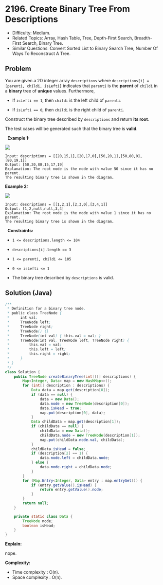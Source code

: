 # 2196. Create Binary Tree From Descriptions

- Difficulty: Medium.
- Related Topics: Array, Hash Table, Tree, Depth-First Search, Breadth-First Search, Binary Tree.
- Similar Questions: Convert Sorted List to Binary Search Tree, Number Of Ways To Reconstruct A Tree.

## Problem

You are given a 2D integer array ```descriptions``` where ```descriptions[i] = [parenti, childi, isLefti]``` indicates that ```parenti``` is the **parent** of ```childi``` in a **binary** tree of **unique** values. Furthermore,


	
- If ```isLefti == 1```, then ```childi``` is the left child of ```parenti```.
	
- If ```isLefti == 0```, then ```childi``` is the right child of ```parenti```.


Construct the binary tree described by ```descriptions``` and return **its **root****.

The test cases will be generated such that the binary tree is **valid**.

 
**Example 1:**

![](https://assets.leetcode.com/uploads/2022/02/09/example1drawio.png)

```
Input: descriptions = [[20,15,1],[20,17,0],[50,20,1],[50,80,0],[80,19,1]]
Output: [50,20,80,15,17,19]
Explanation: The root node is the node with value 50 since it has no parent.
The resulting binary tree is shown in the diagram.
```

**Example 2:**

![](https://assets.leetcode.com/uploads/2022/02/09/example2drawio.png)

```
Input: descriptions = [[1,2,1],[2,3,0],[3,4,1]]
Output: [1,2,null,null,3,4]
Explanation: The root node is the node with value 1 since it has no parent.
The resulting binary tree is shown in the diagram.
```

 
**Constraints:**


	
- ```1 <= descriptions.length <= 104```
	
- ```descriptions[i].length == 3```
	
- ```1 <= parenti, childi <= 105```
	
- ```0 <= isLefti <= 1```
	
- The binary tree described by ```descriptions``` is valid.



## Solution (Java)

```java
/**
 * Definition for a binary tree node.
 * public class TreeNode {
 *     int val;
 *     TreeNode left;
 *     TreeNode right;
 *     TreeNode() {}
 *     TreeNode(int val) { this.val = val; }
 *     TreeNode(int val, TreeNode left, TreeNode right) {
 *         this.val = val;
 *         this.left = left;
 *         this.right = right;
 *     }
 * }
 */
class Solution {
    public TreeNode createBinaryTree(int[][] descriptions) {
        Map<Integer, Data> map = new HashMap<>();
        for (int[] description : descriptions) {
            Data data = map.get(description[0]);
            if (data == null) {
                data = new Data();
                data.node = new TreeNode(description[0]);
                data.isHead = true;
                map.put(description[0], data);
            }
            Data childData = map.get(description[1]);
            if (childData == null) {
                childData = new Data();
                childData.node = new TreeNode(description[1]);
                map.put(childData.node.val, childData);
            }
            childData.isHead = false;
            if (description[2] == 1) {
                data.node.left = childData.node;
            } else {
                data.node.right = childData.node;
            }
        }
        for (Map.Entry<Integer, Data> entry : map.entrySet()) {
            if (entry.getValue().isHead) {
                return entry.getValue().node;
            }
        }
        return null;
    }

    private static class Data {
        TreeNode node;
        boolean isHead;
    }
}
```

**Explain:**

nope.

**Complexity:**

* Time complexity : O(n).
* Space complexity : O(n).
